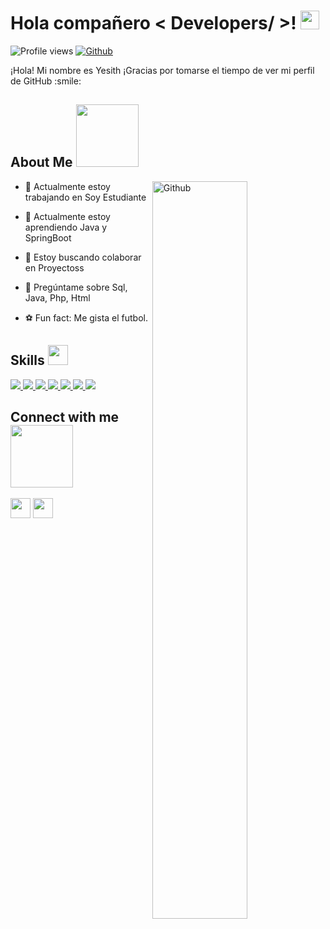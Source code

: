 <h1> Hola compañero < Developers/ >! <img src = "https://raw.githubusercontent.com/MartinHeinz/MartinHeinz/master/wave.gif" width = 30px> </h1>
<p align='center'>
</p>


![Profile views](https://visitor-badge.glitch.me/badge?page_id=Aditya664.Aditya664)
[![Github](https://img.shields.io/github/followers/Aditya664?label=Follow&style=social)](https://github.com/Aditya664)

<div size='20px'> ¡Hola! Mi nombre es Yesith ¡Gracias por tomarse el tiempo de ver mi perfil de GitHub :smile: 
</div>

<h2> About Me <img src = "https://media0.giphy.com/media/KDDpcKigbfFpnejZs6/giphy.gif?cid=ecf05e47oy6f4zjs8g1qoiystc56cu7r9tb8a1fe76e05oty&rid=giphy.gif" width = 100px></h2>

<img width="55%" align="right" alt="Github" src="https://raw.githubusercontent.com/onimur/.github/master/.resources/git-header.svg" />

- 🔭 Actualmente estoy trabajando en Soy Estudiante
  
- 🌱 Actualmente estoy aprendiendo Java y SpringBoot
  
- 👯 Estoy buscando colaborar en Proyectoss
  
- 💬 Pregúntame sobre Sql, Java, Php, Html
  
- ⚽ Fun fact: Me gista el futbol.

<h2> Skills <img src = "https://media2.giphy.com/media/QssGEmpkyEOhBCb7e1/giphy.gif?cid=ecf05e47a0n3gi1bfqntqmob8g9aid1oyj2wr3ds3mg700bl&rid=giphy.gif" width = 32px> </h2>
<a href= https://www.github.com/Y3sith>   <img src="https://skillicons.dev/icons?i=php"/> </a>
<a href= https://www.github.com/Y3sith>   <img src="https://skillicons.dev/icons?i=laravel"/> </a>
<a href= https://www.github.com/Y3sith>   <img src="https://skillicons.dev/icons?i=mysql"/> </a>
<a href= https://www.github.com/Y3sith>   <img src="https://skillicons.dev/icons?i=html"/> </a>
<a href= https://www.github.com/Y3sith>   <img src="https://skillicons.dev/icons?i=java"/> </a>
<a href= https://www.github.com/Y3sith>   <img src="https://skillicons.dev/icons?i=angular"/> </a>
<a href= https://www.github.com/Y3sith>   <img src="https://skillicons.dev/icons?i=bootstrap"/> </a>



<h2> Connect with me <img src='https://raw.githubusercontent.com/ShahriarShafin/ShahriarShafin/main/Assets/handshake.gif' width="100px"> </h2>
<a href = 'https://www.linkedin.com/in/oscar-reatiga-6b79942b4/'> <img width = '32px' align= 'center' src="https://raw.githubusercontent.com/rahulbanerjee26/githubAboutMeGenerator/main/icons/linked-in-alt.svg"/></a> 
<a href = 'https://www.github.com/Y3sith'> <img width = '32px' align= 'center' src="https://raw.githubusercontent.com/rahulbanerjee26/githubAboutMeGenerator/main/icons/github.svg"/></a>
